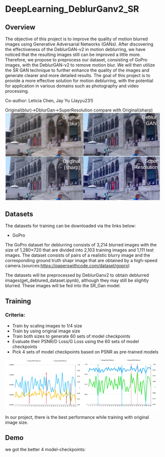 # DeepLearning_DeblurGanv2_SR
## Overview
The objective of this project is to improve the quality of motion blurred images using Generative Adversarial Networks (GANs). After discovering the effectiveness of the DeblurGAN-v2 in motion deblurring, we have noticed that the resulting images still can be improved a little more. Therefore, we propose to preprocess our dataset, consisting of GoPro images, with the DeblurGAN-v2 to remove motion blur. We will then utilize the SR GAN technique to further enhance the quality of the images and generate clearer and more detailed results. The goal of this project is to provide a more effective solution for motion deblurring, with the potential for application in various domains such as photography and video processing.

Co-author: Leticia Chen, Jay Yu (Jayyu231)

Original(blur)->DblurGan->SuperResolution compare with Original(sharp)
![image](https://github.com/leticia-chen/DeepLearning_DeblurGan2_SR/blob/main/Images/readme_image.png)

## Datasets
The datasets for training can be downloaded via the links below:

* GoPro

The GoPro dataset for deblurring consists of 3,214 blurred images with the size of 1,280×720 that are divided into 2,103 training images and 1,111 test images. The dataset consists of pairs of a realistic blurry image and the corresponding ground truth shapr image that are obtained by a high-speed camera.(sources:https://paperswithcode.com/dataset/gopro)

The datasets will be preprocessed by DeblurGanv2 to obtain deblurred images(get_deblured_dataset.ipynb), although they may still be slightly blurred. These images will be fed into the SR_Gan model.

## Training

### Criteria:
* Train by scaling images to 1/4 size
* Train by using original image size
* Train both sizes to generate 60 sets of model checkpoints
* Evaluate their PSNR/D Loss/G Loss using the 60 sets of model checkpoints
* Pick 4 sets of model checkpoints based on PSNR as pre-trained models

![image](https://github.com/leticia-chen/DeepLearning_DeblurGan2_SR/blob/main/Images/psnr_ssm.png)

In our project, there is the best performance while training with original image size.

## Demo

we got the better 4 model-checkpoints:
